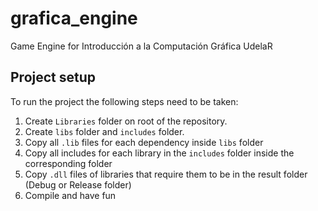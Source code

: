 # grafica_engine
Game Engine for Introducción a la Computación Gráfica UdelaR

## Project setup
To run the project the following steps need to be taken:

1. Create `Libraries` folder on root of the repository.
2. Create `libs` folder and `includes` folder.
3. Copy all `.lib` files for each dependency inside `libs` folder
4. Copy all includes for each library in the `includes` folder inside the corresponding folder
5. Copy `.dll` files of libraries that require them to be in the result folder (Debug or Release folder)
6. Compile and have fun
